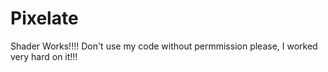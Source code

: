 # Pixelate
Shader Works!!!!
Don't use my code without permmission please, I worked very hard on it!!!
